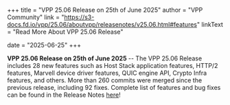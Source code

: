 +++
title = "VPP 25.06 Release on 25th of June 2025"
author = "VPP Community"
link = "https://s3-docs.fd.io/vpp/25.06/aboutvpp/releasenotes/v25.06.html#features"
linkText = "Read More About VPP 25.06 Release"

date = "2025-06-25"
+++

**VPP 25.06 Release on 25th of June 2025** -- The VPP 25.06 Release includes 28 new features such as Host Stack
application features, HTTP/2 features, Marvell device driver features, QUIC engine API, Crypto Infra features,
and others. More than 260 commits were merged since the previous release, including 92 fixes. Complete
list of features and bug fixes can be found in the Release Notes [here](https://s3-docs.fd.io/vpp/25.06/aboutvpp/releasenotes/v25.06.html)!
